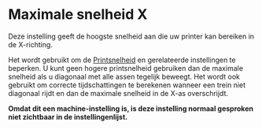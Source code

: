 Maximale snelheid X
====
Deze instelling geeft de hoogste snelheid aan die uw printer kan bereiken in de X-richting.

Het wordt gebruikt om de [Printsnelheid](../speed/speed_print.md) en gerelateerde instellingen te beperken. U kunt geen hogere printsnelheid gebruiken dan de maximale snelheid als u diagonaal met alle assen tegelijk beweegt. Het wordt ook gebruikt om correcte tijdschattingen te berekenen wanneer een trein niet diagonaal rijdt en dan de maximale snelheid in de X-as overschrijdt.

**Omdat dit een machine-instelling is, is deze instelling normaal gesproken niet zichtbaar in de instellingenlijst.**